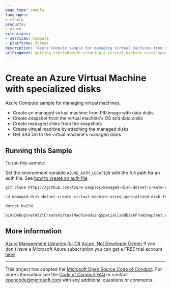 ```yaml
---
page_type: sample
languages:
- csharp
products:
- azure
extensions:
- services: Compute
- platforms: dotnet
description: "Azure Compute sample for managing virtual machines from snapshots."
urlFragment: getting-started-with-creating-a-virtual-machine-using-specialized-disks-from-snapshots
---
```


# Create an Azure Virtual Machine with specialized disks

Azure Compute sample for managing virtual machines.
 
- Create an managed virtual machine from PIR image with data disks
- Create snapshot from the virtual machine's OS and data disks
- Create managed disks from the snapshots
- Create virtual machine by attaching the managed disks
- Get SAS Uri to the virtual machine's managed disks.


## Running this Sample ##

To run this sample:

Set the environment variable `AZURE_AUTH_LOCATION` with the full path for an auth file. See [how to create an auth file](https://github.com/Azure/azure-libraries-for-net/blob/master/AUTH.md).

```bash
git clone https://github.com/Azure-Samples/managed-disk-dotnet-create-virtual-machine-using-specialized-disk-from-snapshot.git

cd managed-disk-dotnet-create-virtual-machine-using-specialized-disk-from-snapshot

dotnet build

bin\Debug\net452\CreateVirtualMachineUsingSpecializedDiskFromSnapshot.exe
```

## More information ##

[Azure Management Libraries for C#](https://github.com/Azure/azure-sdk-for-net/tree/Fluent)
[Azure .Net Developer Center](https://azure.microsoft.com/en-us/develop/net/)
If you don't have a Microsoft Azure subscription you can get a FREE trial account [here](http://go.microsoft.com/fwlink/?LinkId=330212)

---

This project has adopted the [Microsoft Open Source Code of Conduct](https://opensource.microsoft.com/codeofconduct/). For more information see the [Code of Conduct FAQ](https://opensource.microsoft.com/codeofconduct/faq/) or contact [opencode@microsoft.com](mailto:opencode@microsoft.com) with any additional questions or comments.
